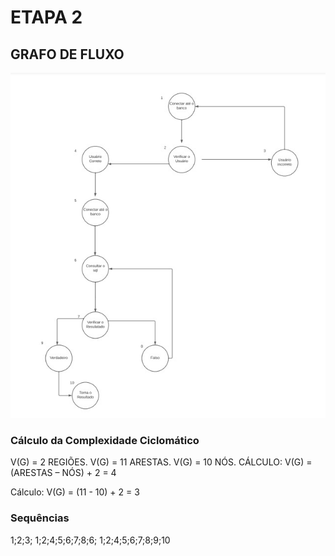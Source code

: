 # ETAPA 2

## GRAFO DE FLUXO

![Mecânica](grafo_fluxo.jpg)

### Cálculo da Complexidade Ciclomático

V(G) = 2 REGIÕES. V(G) = 11 ARESTAS. V(G) = 10 NÓS. CÁLCULO: V(G) = (ARESTAS – NÓS) + 2 = 4

Cálculo: V(G) = (11 - 10) + 2 = 3

### Sequências
1;2;3;
1;2;4;5;6;7;8;6;
1;2;4;5;6;7;8;9;10